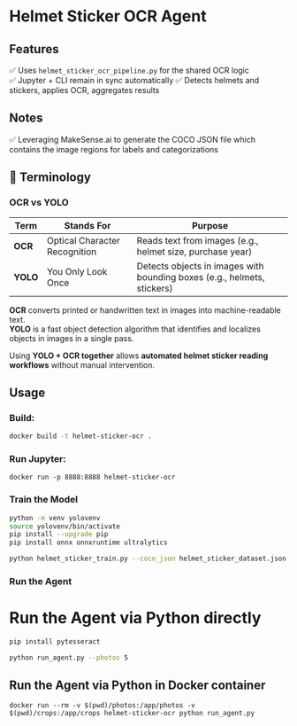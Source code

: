 # Helmet Sticker OCR Agent

## Features
✅ Uses `helmet_sticker_ocr_pipeline.py` for the shared OCR logic  
✅ Jupyter + CLI remain in sync automatically
✅ Detects helmets and stickers, applies OCR, aggregates results

## Notes
✅ Leveraging MakeSense.ai to generate the COCO JSON file which contains the image regions for labels and categorizations

## 📖 Terminology

### OCR vs YOLO

| Term | Stands For | Purpose |
|------|-------------|---------|
| **OCR** | Optical Character Recognition | Reads text from images (e.g., helmet size, purchase year) |
| **YOLO** | You Only Look Once | Detects objects in images with bounding boxes (e.g., helmets, stickers) |

**OCR** converts printed or handwritten text in images into machine-readable text.  
**YOLO** is a fast object detection algorithm that identifies and localizes objects in images in a single pass.

Using **YOLO + OCR together** allows **automated helmet sticker reading workflows** without manual intervention.

## Usage

### Build:
```bash
docker build -t helmet-sticker-ocr .
```

### Run Jupyter:
```
docker run -p 8888:8888 helmet-sticker-ocr
```

### Train the Model
```bash
python -m venv yolovenv
source yolovenv/bin/activate
pip install --upgrade pip
pip install onnx onnxruntime ultralytics

python helmet_sticker_train.py --coco_json helmet_sticker_dataset.json --images_dir images/ --yolo_labels_dir labels/
```

### Run the Agent

# Run the Agent via Python directly

```bash
pip install pytesseract

python run_agent.py --photos 5
```

## Run the Agent via Python in Docker container
```
docker run --rm -v $(pwd)/photos:/app/photos -v $(pwd)/crops:/app/crops helmet-sticker-ocr python run_agent.py
```
